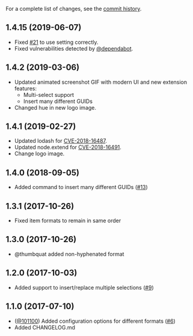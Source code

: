For a complete list of changes, see the [commit history](https://github.com/heaths/vscode-guid/commits/master).

## 1.4.15 (2019-06-07)

* Fixed [#21](https://github.com/heaths/vscode-guid/issues/21) to use setting correctly.
* Fixed vulnerabilities detected by [@dependabot](https://github.com/apps/dependabot).

## 1.4.2 (2019-03-06)

* Updated animated screenshot GIF with modern UI and new extension features:
  * Multi-select support
  * Insert many different GUIDs
* Changed hue in new logo image.

## 1.4.1 (2019-02-27)

* Updated lodash for [CVE-2018-16487](https://nvd.nist.gov/vuln/detail/CVE-2018-16487).
* Updated node.extend for [CVE-2018-16491](https://nvd.nist.gov/vuln/detail/CVE-2018-16491).
* Change logo image.

## 1.4.0 (2018-09-05)

* Added command to insert many different GUIDs ([#13](https://github.com/heaths/vscode-guid/issues/13))

## 1.3.1 (2017-10-26)

* Fixed item formats to remain in same order

## 1.3.0 (2017-10-26)

* @thumbquat added non-hyphenated format

## 1.2.0 (2017-10-03)

* Added support to insert/replace multiple selections ([#9](https://github.com/heaths/vscode-guid/issues/9))

## 1.1.0 (2017-07-10)

* ([@101100](https://github.com/101100)) Added configuration options for different formats ([#6](https://github.com/heaths/vscode-guid/issues/6))
* Added CHANGELOG.md
